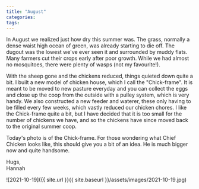 ```yaml
---
title: "August"
categories:
tags:
---
```


In August we realized just how dry this summer was. The grass, normally a dense waist high ocean of green, was already starting to die off. The dugout was the lowest we've ever seen it and surrounded by muddy flats. Many farmers cut their crops early after poor growth. While we had almost no mosquitoes, there were plenty of wasps (not my favourite!).

With the sheep gone and the chickens reduced, things quieted down quite a bit. I built a new model of chicken house, which I call the "Chick-frame". It is meant to be moved to new pasture everyday and you can collect the eggs and close up the coop from the outside with a pulley system, which is very handy. We also constructed a new feeder and waterer, these only having to be filled every few weeks, which vastly reduced our chicken chores. I like the Chick-frame quite a bit, but I have decided that it is too small for the number of chickens we have, and so the chickens have since moved back to the original summer coop.

Today's photo is of the Chick-frame. For those wondering what Chief Chicken looks like, this should give you a bit of an idea. He is much bigger now and quite handsome.

Hugs,<br />
Hannah

![2021-10-19]({{ site.url }}{{ site.baseurl }}/assets/images/2021-10-19.jpg)